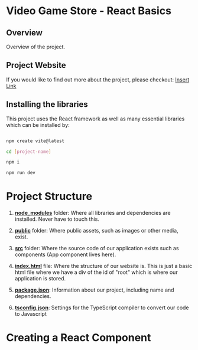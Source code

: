# Video Game Store - React Basics

## Overview

Overview of the project.


## Project Website

If you would like to find out more about the project, please checkout: [Insert Link](https://www.redaysblog.com/projects/)

## Installing the libraries

This project uses the React framework as well as many essential libraries which can be installed by:

```bash 

npm create vite@latest

cd [project-name]

npm i

npm run dev

```

# Project Structure

1. [**node_modules**](https://github.com/redayzarra/study-react/tree/master/node_modules) folder: Where all libraries and dependencies are installed. Never have to touch this.

2. [**public**](https://github.com/redayzarra/study-react/tree/master/public) folder: Where public assets, such as images or other media, exist. 

3. [**src**](https://github.com/redayzarra/study-react/tree/master/src) folder: Where the source code of our application exists such as components (App component lives here).

4. [**index.html**](https://github.com/redayzarra/study-react/blob/master/index.html) file: Where the structure of our website is. This is just a basic html file where we have a div of the id of "root" which is where our application is stored. 

5. [**package.json**](https://github.com/redayzarra/study-react/blob/master/package.json): Information about our project, including name and dependencies. 

6. [**tsconfig.json**](https://github.com/redayzarra/study-react/blob/master/tsconfig.json): Settings for the TypeScript compiler to convert our code to Javascript

# Creating a React Component

